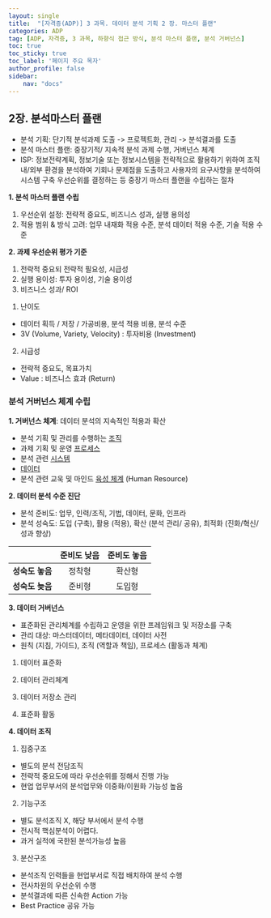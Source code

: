 ```yaml
---
layout: single
title:  "[자격증(ADP)] 3 과목. 데이터 분석 기획 2 장. 마스터 플랜"
categories: ADP
tag: [ADP, 자격증, 3 과목, 하향식 접근 방식, 분석 마스터 플랜, 분석 거버넌스]
toc: true
toc_sticky: true
toc_label: '페이지 주요 목자'
author_profile: false
sidebar:
    nav: "docs"
---
```






## 2장. 분석마스터 플랜

- 분석 기획: 단기적 분석과제 도출 -> 프로젝트화, 관리 -> 분석결과를 도출
- 분석 마스터 플랜: 중장기적/ 지속적 분석 과제 수행, 거버넌스 체계
- ISP: 정보전략계획, 정보기술 또는 정보시스템을 전략적으로 활용하기 위하여 조직 내/외부 환경을 분석하여 기회나 문제점을 도출하고 사용자의 요구사항을 분석하여 시스템 구축 우선순위를 결정하는 등 중장기 마스터 플랜을 수립하는 절차

**1. 분석 마스터 플랜 수립**

1) 우선순위 설정: 전략적 중요도, 비즈니스 성과, 실행 용의성
2) 적용 범위 & 방식 고려: 업무 내재화 적용 수준, 분석 데이터 적용 수준, 기술 적용 수준

**2. 과제 우선순위 평가 기준**

1) 전략적 중요되 전략적 필요성, 시급성
2) 실행 용이성: 투자 용이성, 기술 용이성
3) 비즈니스 성과/ ROI

1. 난이도
- 데이터 획득 / 저장 / 가공비용, 분석 적용 비용, 분석 수준
- 3V (Volume, Variety, Velocity) : 투자비용 (Investment)

2. 시급성
- 전략적 중요도, 목표가치
- Value : 비즈니스 효과 (Return)

### 분석 거버넌스 체계 수립

**1. 거버넌스 체계**: 데이터 분석의 지속적인 적용과 확산

- 분석 기획 및 관리를 수행하는 <u>조직</u>
- 과제 기획 및 운영 <u>프로세스</u>
- 분석 관련 <u>시스템</u>
- <u>데이터</u>
- 분석 관련 교욱 및 마인드 <u>육성 체계</u> (Human Resource)

**2. 데이터 분석 수준 진단**
- 분석 준비도: 업무, 인력/조직, 기법, 데이터, 문화, 인프라
- 분석 성숙도: 도입 (구축), 활용 (적용), 확산 (분석 관리/ 공유), 최적화 (진화/혁신/성과 향상)


| |준비도 낮음|준비도 놓음|
|:---:|:---:|:---:|
|**성숙도 놓음**|정착형|확산형|
|**성숙도 늦음**|준비형|도입형|

**3. 데이터 거버넌스**

- 표준화된 관리체계를 수립하고 운영을 위한 프레임워크 및 저장소를 구축
- 관리 대상: 마스터데이터, 메타데이터, 데이터 사전
- 원칙 (지침, 가이드), 조직 (역할과 책임), 프로세스 (활동과 체계)

1) 데이터 표준화

2) 데이터 관리체계

3) 데이터 저장소 관리

4) 표준화 활동

**4. 데이터 조직**

1) 집중구조

- 별도의 분석 전담조직
- 전략적 중요도에 따라 우선순위를 정해서 진행 가능
- 현업 업무부서의 분석업무와 이중화/이원화 가능성 높음

2) 기능구조

- 별도 분석조직 X, 해당 부서에서 분석 수행
- 전시적 핵심분석이 어렵다.
- 과거 실적에 국한된 분석가능성 높음

3) 분산구조

- 분석조직 인력들을 현업부서로 직접 배치하여 분석 수행
- 전사차원의 우선순위 수행
- 분석결과에 따른 신속한 Action 가능
- Best Practice 공유 가능

